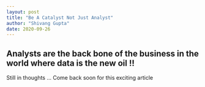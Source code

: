 ```yaml
---
layout: post
title: "Be A Catalyst Not Just Analyst"
author: "Shivang Gupta"
date: 2020-09-26
---
```


<!-- Other stuff -->
<main>
  <article>
    <h2>Analysts are the back bone of the business in the world where data is the new oil !!</h2>
    <p> Still in thoughts ... Come back soon for this exciting article
    </p>
  </article>
</main>

<!-- Personalization of the background Image -->
<style>
    .background{
      background: black url(https://www.biotage.com/uploads/photos/2013_web_banners5.jpg) no-repeat center center; 
</style>
